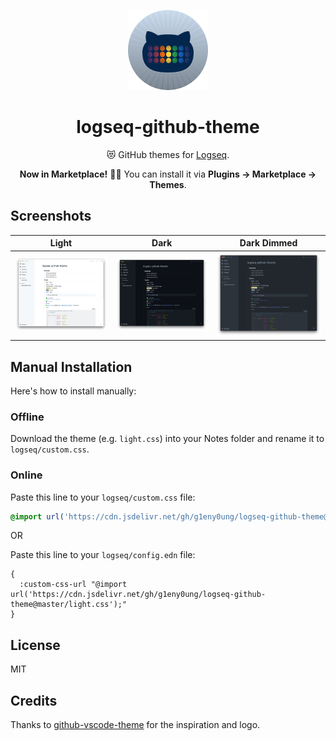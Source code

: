 <!-- markdownlint-disable MD033 MD041 -->

<p align="center">
  <img src="https://raw.githubusercontent.com/g1eny0ung/logseq-github-theme/main/icon.png" alt="logo" height="128" />
</p>
<h1 align="center">logseq-github-theme</h1>

<p align="center">😻 GitHub themes for <a href="https://logseq.com/">Logseq</a>.</p>
<p align="center"><b>Now in Marketplace!</b> 🎉📢 You can install it via <b>Plugins -> Marketplace -> Themes</b>.</p>

## Screenshots

| Light                                 | Dark                                | Dark Dimmed                                       |
| ------------------------------------- | ----------------------------------- | ------------------------------------------------- |
| ![light.png](./screenshots/light.png) | ![dark.png](./screenshots/dark.png) | ![dark-dimmed.png](./screenshots/dark-dimmed.png) |

## Manual Installation

Here's how to install manually:

### Offline

Download the theme (e.g. `light.css`) into your Notes folder and rename it to `logseq/custom.css`.

### Online

Paste this line to your `logseq/custom.css` file:

```css
@import url('https://cdn.jsdelivr.net/gh/g1eny0ung/logseq-github-theme@master/light.css');
```

OR

Paste this line to your `logseq/config.edn` file:

```edn
{
  :custom-css-url "@import url('https://cdn.jsdelivr.net/gh/g1eny0ung/logseq-github-theme@master/light.css');"
}
```

## License

MIT

## Credits

Thanks to [github-vscode-theme](https://github.com/primer/github-vscode-theme) for the inspiration and logo.
